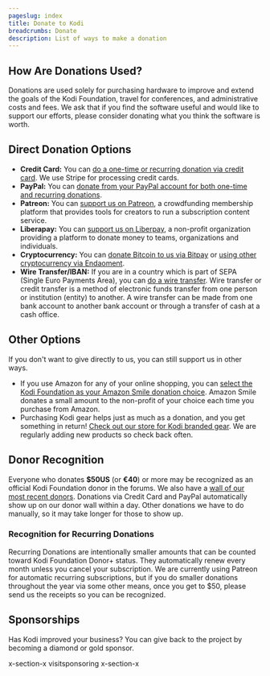 ```yaml
---
pageslug: index
title: Donate to Kodi
breadcrumbs: Donate
description: List of ways to make a donation
---
```

## How Are Donations Used?

Donations are used solely for purchasing hardware to improve and extend the goals of the Kodi Foundation, travel for conferences, and administrative costs and fees. We ask that if you find the software useful and would like to support our efforts, please consider donating what you think the software is worth. 

## Direct Donation Options

* **Credit Card:** You can [do a one-time or recurring donation via credit card](/donate/by-stripe).  We use Stripe for processing credit cards.
* **PayPal:** You can [donate from your PayPal account for both one-time and recurring donations](/donate/by-paypal).
* **Patreon:** You can [support us on Patreon](/donate/by-patreon), a crowdfunding membership platform that provides tools for creators to run a subscription content service.
* **Liberapay:** You can [support us on Liberpay](https://liberapay.com/teamkodi), a non-profit organization providing a platform to donate money to teams, organizations and individuals.
* **Cryptocurrency:** You can [donate Bitcoin to us via Bitpay](/donate/by-bitpay) or [using other cryptocurrency via Endaoment](https://app.endaoment.org/orgs/474565769).
* **Wire Transfer/IBAN:** If you are in a country which is part of SEPA (Single Euro Payments Area), you can [do a wire transfer](/donate/by-wire-transfer). Wire transfer or credit transfer is a method of electronic funds transfer from one person or institution (entity) to another. A wire transfer can be made from one bank account to another bank account or through a transfer of cash at a cash office.

## Other Options

If you don't want to give directly to us, you can still support us in other ways.

* If you use Amazon for any of your online shopping, you can [select the Kodi Foundation as your Amazon Smile donation choice](https://smile.amazon.com/ch/47-4565769). Amazon Smile donates a small amount to the non-profit of your choice each time you purchase from Amazon.
* Purchasing Kodi gear helps just as much as a donation, and you get something in return! [Check out our store for Kodi branded gear](/store). We are regularly adding new products so check back often.

## Donor Recognition

Everyone who donates **$50US** (or **€40**) or more may be recognized as an official Kodi Foundation donor in the forums. We also have a [wall of our most recent donors](/donate/wall). Donations via Credit Card and PayPal automatically show up on our donor wall within a day.  Other donations we have to do manually, so it may take longer for those to show up.

### Recognition for Recurring Donations

Recurring Donations are intentionally smaller amounts that can be counted toward Kodi Foundation Donor+ status. They automatically renew every month unless you cancel your subscription. We are currently using Patreon for automatic recurring subscriptions, but if you do smaller donations throughout the year via some other means, once you get to $50, please send us the receipts so you can be recognized.

## Sponsorships

Has Kodi improved your business? You can give back to the project by becoming a diamond or gold sponsor.

x-section-x visitsponsoring x-section-x